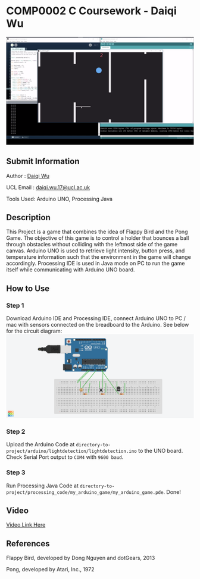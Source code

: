 # COMP0002 C Coursework - Daiqi Wu

![Screenshot](./img/screenshot.png)

## Submit Information

Author : [Daiqi Wu](https://wudaiqi.com)

UCL Email : [daiqi.wu.17@ucl.ac.uk](mailto:daiqi.wu.17@ucl.ac.uk)

Tools Used: Arduino UNO, Processing Java

## Description
This Project is a game that combines the idea of Flappy Bird and the Pong Game. The objective of this game is to control a holder that bounces a ball through obstacles without colliding with the leftmost side of the game canvas. Arduino UNO is used to retrieve light intensity, button press, and temperature information such that the environment in the game will change accordingly. Processing IDE is used in Java mode on PC to run the game itself while communicating with Arduino UNO board.

## How to Use

### Step 1
Download Arduino IDE and Processing IDE, connect Arduino UNO to PC / mac with sensors connected on the breadboard to the Arduino. See below for the circuit diagram:
![Diagram](./img/diagram.png)

### Step 2
Upload the Arduino Code at `directory-to-project/arduino/lightdetection/lightdetection.ino` to the UNO board. Check Serial Port output to `COM4` with `9600 baud`.

### Step 3
Run Processing Java Code at `directory-to-project/processing_code/my_arduino_game/my_arduino_game.pde`. Done!

## Video
[Video Link Here](https://mediacentral.ucl.ac.uk/Play/15452)

## References

Flappy Bird, developed by Dong Nguyen and dotGears, 2013

Pong, developed by Atari, Inc., 1972


